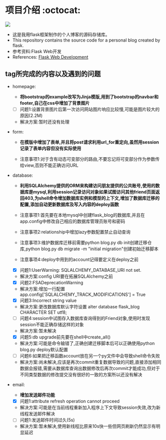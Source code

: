 # 项目介绍 :octocat:
[![](https://img.shields.io/badge/python-3.6-green.svg)](https://www.python.org/downloads/release/python-360/)
- 这是我用flask框架制作的个人博客的源码存储库。
- This repository contains the source code for a personal blog created by flask.
- 参考资料:Flask Web开发
- References: [Flask Web Development](https://github.com/miguelgrinberg/flasky)

## tag所完成的内容以及遇到的问题
- homepage:
  - **将bootstrap的example改写为Jinja模版,用到了bootstrap的navbar和footer,自己在css中增加了背景图片**
  - [ ] 问题1:设置背景图片后第一次访问网站图片响应比较慢,可能是图片较大的原因(2.2M)
  - 解决方案:暂时还没有处理

- form:
  - **在模版中增加了表单,并且将post请求利用url_for重定向,虽然用session记录了表单内容但没有实际使用**

  - 注意事项1:对于含有动态可变部分的路由,不要忘记将可变部分作为参数传给view,否则不能正确访问URL

- database:
  - **利用SQLAlchemy提供的ORM来构建访问朋友提供的公共账号,使用的数据库是mysql,利用session记录访问对象如果试图访问其他friend页面返回403,为shell命令增加数据库实例和模型的上下文,增加了数据库迁移的配置,添加自动更新数据库及写入内容的deploy函数**

  - 注意事项1:首先要在本地mysql中创建flask_blog的数据库,并且在app.config中修改自己相应的数据库管理员账号和密码
  - 注意事项2:relationship中增加lazy参数配置禁止自动查询
  - 注意事项3:维护数据库迁移前需要python blog.py db init创建迁移仓库,python blog.py db migrate -m "initial migration"创建初始迁移脚本
  - 注意事项4:deploy中用到的account记得要定义在deploy之前

  - [x] 问题1:UserWarning: SQLALCHEMY_DATABASE_URI not set.
  - 解决方案:config URI要在拓展SQLAlchemy之前
  - [x] 问题2:FSADeprecationWarning
  - 解决方案:增加一行配置app.config['SQLALCHEMY_TRACK_MODIFICATIONS'] = True
  - [x] 问题3:Incorrect string value
  - 解决方案:更改数据库默认字符设置 alter database flask_blog CHARACTER SET utf8;
  - [ ] 问题4:session中试图存入数据库查询得到的Friend对象,使用时发现session不能正确存储这样的对象
  - 解决方案:暂未解决
  - [x] 问题5:db upgrade前先要在shell中create_all()
  - 解决方案:可能是命令输错了,正确创建迁移脚本后可以正确使用python blog.py deploy默认配置
  - [ ] 问题6:如果把迁移函数account放在另一个py文件中会导致shell命令失败
  - 解决方案:尚未解决,应该是再次commit重复数据导致的问题,直接添加相同数据会报错,需要从数据库查询出数据修改后再次commit才能成功,但对于不同类型数据的修改提交没有很好的一致的方案所以还没有解决

- email:
  - **增加发送邮件功能**

  - [x] 问题1:attribute refresh operation cannot proceed
  - 解决方案:可能是在当前线程重新加入程序上下文导致session失效,改为新线程发送邮件解决
  - [ ] 问题1:发送邮件时间过久(5s)
  - 解决方案:暂未解决,使用新线程比原来10s快一些但网页刷新仍然显示有明显延迟
